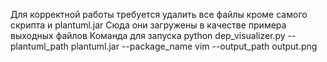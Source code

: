 Для корректной работы требуется удалить все файлы кроме самого скрипта и plantuml.jar
Сюда они загружены в качестве примера выходных файлов
Команда для запуска
python dep_visualizer.py --plantuml_path plantuml.jar --package_name vim --output_path output.png